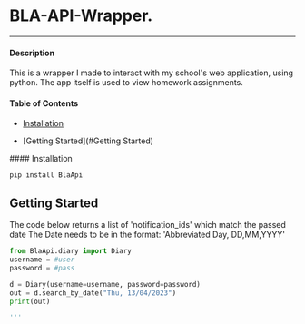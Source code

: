 # BLA-API-Wrapper.

---

#### Description

This is a wrapper I made to interact with my school's web application, using python.
The app itself is used to view homework assignments.

#### Table of Contents

- [Installation](#Installation)
  
- [Getting Started](#Getting Started)
  

#### Installation

```shell
pip install BlaApi
```

## Getting Started

The code below returns a list of 'notification_ids' which match the passed date
The Date needs to be in the format: 'Abbreviated Day, DD,MM,YYYY'

```python
from BlaApi.diary import Diary
username = #user
password = #pass

d = Diary(username=username, password=password)
out = d.search_by_date("Thu, 13/04/2023")
print(out)

'''
```
